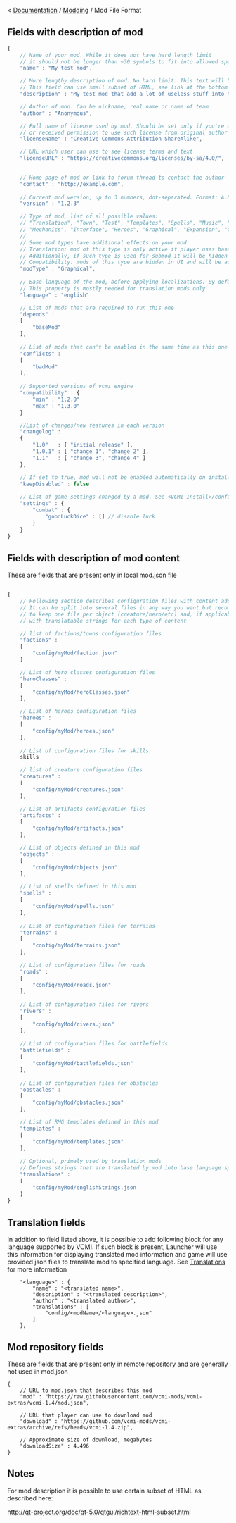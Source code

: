 < [Documentation](../Readme.md) / [Modding](Readme.md) / Mod File Format

## Fields with description of mod

``` javascript
{
	// Name of your mod. While it does not have hard length limit
	// it should not be longer than ~30 symbols to fit into allowed space
	"name" : "My test mod",

	// More lengthy description of mod. No hard limit. This text will be visible in launcher.
	// This field can use small subset of HTML, see link at the bottom of this page.
	"description" : "My test mod that add a lot of useless stuff into the game",

	// Author of mod. Can be nickname, real name or name of team
	"author" : "Anonymous",

	// Full name of license used by mod. Should be set only if you're author of mod
	// or received permission to use such license from original author
	"licenseName" : "Creative Commons Attribution-ShareAlike",

	// URL which user can use to see license terms and text
	"licenseURL" : "https://creativecommons.org/licenses/by-sa/4.0/",

	
	// Home page of mod or link to forum thread to contact the author
	"contact" : "http://example.com",
	
	// Current mod version, up to 3 numbers, dot-separated. Format: A.B.C
	"version" : "1.2.3"

	// Type of mod, list of all possible values:
	// "Translation", "Town", "Test", "Templates", "Spells", "Music", "Maps", "Sounds", "Skills", "Other", "Objects", 
	// "Mechanics", "Interface", "Heroes", "Graphical", "Expansion", "Creatures", "Compatibility", "Artifacts", "AI"
	//
	// Some mod types have additional effects on your mod:
	// Translation: mod of this type is only active if player uses base language of this mod. See "language" property. 
	// Additionally, if such type is used for submod it will be hidden in UI and automatically activated if player uses base language of this mod. This allows to provide locale-specific resources for a mod
	// Compatibility: mods of this type are hidden in UI and will be automatically activated if all mod dependencies are active. Intended to be used to provide compatibility patches between mods
	"modType" : "Graphical",
	
	// Base language of the mod, before applying localizations. By default vcmi assumes English
	// This property is mostly needed for translation mods only
	"language" : "english"

	// List of mods that are required to run this one
	"depends" :
	[
		"baseMod"
	],
 
	// List of mods that can't be enabled in the same time as this one
	"conflicts" :
	[
		"badMod"
	],
	
	// Supported versions of vcmi engine
	"compatibility" : {
		"min" : "1.2.0"
		"max" : "1.3.0"
	}

	//List of changes/new features in each version
	"changelog" :
	{
		"1.0"   : [ "initial release" ],
		"1.0.1" : [ "change 1", "change 2" ],
		"1.1"   : [ "change 3", "change 4" ]
	},

	// If set to true, mod will not be enabled automatically on install
	"keepDisabled" : false
	
	// List of game settings changed by a mod. See <VCMI Install>/config/gameConfig.json for reference
	"settings" : {
		"combat" : {
			"goodLuckDice" : [] // disable luck
		}
	}
}
```

## Fields with description of mod content

These are fields that are present only in local mod.json file

``` javascript
 
{
	// Following section describes configuration files with content added by mod
	// It can be split into several files in any way you want but recommended organization is
	// to keep one file per object (creature/hero/etc) and, if applicable, add separate file
	// with translatable strings for each type of content

	// list of factions/towns configuration files
	"factions" :
	[
		"config/myMod/faction.json"
	]

	// List of hero classes configuration files
	"heroClasses" :
	[
		"config/myMod/heroClasses.json"
	],

	// List of heroes configuration files
	"heroes" :
	[
		"config/myMod/heroes.json"
	],
	
	// List of configuration files for skills
	skills

	// list of creature configuration files
	"creatures" :
	[
		"config/myMod/creatures.json"
	],

	// List of artifacts configuration files
	"artifacts" :
	[
		"config/myMod/artifacts.json"
	],

	// List of objects defined in this mod
	"objects" :
	[
		"config/myMod/objects.json"
	],

	// List of spells defined in this mod
	"spells" :
	[
		"config/myMod/spells.json"
	],
	
	// List of configuration files for terrains
	"terrains" :
	[
		"config/myMod/terrains.json"
	],
	
	// List of configuration files for roads
	"roads" :
	[
		"config/myMod/roads.json"
	],
	
	// List of configuration files for rivers
	"rivers" :
	[
		"config/myMod/rivers.json"
	],
	
	// List of configuration files for battlefields
	"battlefields" :
	[
		"config/myMod/battlefields.json"
	],
	
	// List of configuration files for obstacles
	"obstacles" :
	[
		"config/myMod/obstacles.json"
	],

	// List of RMG templates defined in this mod
	"templates" :
	[
		"config/myMod/templates.json"
	],
	
	// Optional, primaly used by translation mods
	// Defines strings that are translated by mod into base language specified in "language" field
	"translations" :
	[
		"config/myMod/englishStrings.json
	]
}
```

## Translation fields

In addition to field listed above, it is possible to add following block for any language supported by VCMI. If such block is present, Launcher will use this information for displaying translated mod information and game will use provided json files to translate mod to specified language.
See [Translations](Translations.md) for more information

```
	"<language>" : {
		"name" : "<translated name>",
		"description" : "<translated description>",
		"author" : "<translated author>",
		"translations" : [
			"config/<modName>/<language>.json"
		]
	},
```

## Mod repository fields

These are fields that are present only in remote repository and are generally not used in mod.json

```jsonc
{
	// URL to mod.json that describes this mod
	"mod" : "https://raw.githubusercontent.com/vcmi-mods/vcmi-extras/vcmi-1.4/mod.json",
	
	// URL that player can use to download mod
	"download" : "https://github.com/vcmi-mods/vcmi-extras/archive/refs/heads/vcmi-1.4.zip",
	
	// Approximate size of download, megabytes
	"downloadSize" : 4.496
}
```

## Notes

For mod description it is possible to use certain subset of HTML as
described here:

<http://qt-project.org/doc/qt-5.0/qtgui/richtext-html-subset.html>